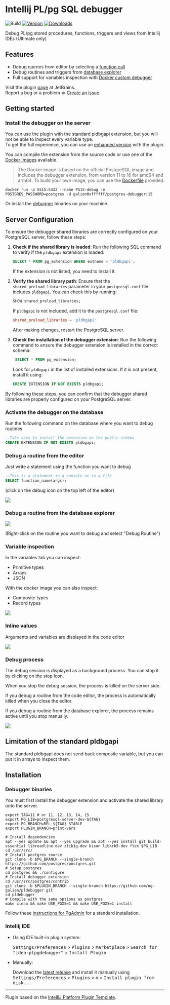 # Intellij PL/pg SQL debugger

![Build](https://github.com/ng-galien/idea-plpgdebugger/workflows/Build/badge.svg)
[![Version](https://img.shields.io/jetbrains/plugin/v/18419-postgresql-debugger.svg)](https://plugins.jetbrains.com/plugin/18419-postgresql-debugger)
[![Downloads](https://img.shields.io/jetbrains/plugin/d/18419-postgresql-debugger.svg)](https://plugins.jetbrains.com/plugin/18419-postgresql-debugger)

<!-- Plugin description -->
Debug PL/pg stored procedures, functions, triggers and views from Intellij IDEs (Ultimate only)

## Features

- Debug queries from editor by selecting a [function call](#debug-a-routine-from-the-editor)
- Debug routines and triggers from [database explorer](#debug-a-routine-from-the-database-explorer)
- Full support for variables inspection with [Docker custom debugger](https://github.com/ng-galien/pldebugger/tree/print-vars/docker)

Visit the plugin [page](https://plugins.jetbrains.com/plugin/18419-postgresql-debugger) at JetBrains.  
Report a bug or a problem => [Create an issue](https://github.com/ng-galien/idea-plpgdebugger/issues/new/choose)
<!-- Plugin description end -->

## Getting started

### Install the debugger on the server

You can use the plugin with the standard pldbgapi extension, but you will not be able to inspect every variable type.  
To get the full experience, you can use an [enhanced version](https://github.com/ng-galien/pldebugger) with the plugin.  

You can compile the extension from the source code or use one of the [Docker images](https://hub.docker.com/repository/docker/galien0xffffff/postgres-debugger/general) available.

> The Docker image is based on the official PostgreSQL image and includes the debugger extension, from version 11 to 16 for amd64 and arm64.
> To build your own image, you can use the [Dockerfile](https://github.com/ng-galien/pldebugger/tree/print-vars/docker) provided.

```shell
docker run -p 5515:5432 --name PG15-debug -e POSTGRES_PASSWORD=postgres -d galien0xffffff/postgres-debugger:15
```

Or install the [debugger](https://www.pgadmin.org/docs/pgadmin4/development/debugger.html) binaries on  your machine.

## Server Configuration

To ensure the debugger shared libraries are correctly configured on your PostgreSQL server, follow these steps:

1. **Check if the shared library is loaded**:
   Run the following SQL command to verify if the `pldbgapi` extension is loaded:

   ```sql
   SELECT * FROM pg_extension WHERE extname = 'pldbgapi';
   ```

   If the extension is not listed, you need to install it.

2. **Verify the shared library path**:
   Ensure that the `shared_preload_libraries` parameter in your `postgresql.conf` file includes `pldbgapi`. You can check this by running:

   ```sql
   SHOW shared_preload_libraries;
   ```

   If `pldbgapi` is not included, add it to the `postgresql.conf` file:

   ```conf
   shared_preload_libraries = 'pldbgapi'
   ```

   After making changes, restart the PostgreSQL server.

3. **Check the installation of the debugger extension**:
   Run the following command to ensure the debugger extension is installed in the correct schema:

   ```sql
    SELECT * FROM pg_extension;
   ```

   Look for `pldbgapi` in the list of installed extensions. If it is not present, install it using:

   ```sql
   CREATE EXTENSION IF NOT EXISTS pldbgapi;
   ```

By following these steps, you can confirm that the debugger shared libraries are properly configured on your PostgreSQL server.

### Activate the debugger on the database

Run the following command on the database where you want to debug routines

```sql
--Take care to install the extension on the public schema
CREATE EXTENSION IF NOT EXISTS pldbgapi;
```



### Debug a routine from the editor

Just write a statement using the function you want to debug

```sql
--This is a statement in a console or in a file
SELECT function_name(args);
```
(click on the debug icon on the top left of the editor)

![](img/direct.gif)

### Debug a routine from the database explorer

![](img/indirect.gif)

(Right-click on the routine you want to debug and select "Debug Routine")

### Variable inspection

In the variables tab you can inspect:
- Primitive types
- Arrays
- JSON

With the docker image you can also inspect:
- Composite types
- Record types

![](img/inspect-variables.png)

### Inline values

Arguments and variables are displayed in the code editor  

![](img/inline-variables.png)

### Debug process

The debug session is displayed as a background process. You can stop it by clicking on the stop icon. 

When you stop the debug session, the process is killed on the server side.  

If you debug a routine from the code editor, the process is automatically killed when you close the editor.  

If you debug a routine from the database explorer, the process remains active until you stop manually.

![](img/background-process.png)

## Limitation of the standard pldbgapi

The standard pldbgapi does not send back composite variable, but you can put it in arrays to inspect them.

## Installation

### Debugger binaries

You must first install the debugger extension and activate the shared library onto the server.  

```shell
export TAG=11 # or 11, 12, 13, 14, 15
export PG_LIB=postgresql-server-dev-${TAG}
export PG_BRANCH=REL_${TAG}_STABLE
export PLUGIN_BRANCH=print-vars

# Install dependencies
apt --yes update && apt --yes upgrade && apt --yes install git build-essential libreadline-dev zlib1g-dev bison libkrb5-dev flex $PG_LIB
cd /usr/src/
# Install postgres source
git clone -b $PG_BRANCH --single-branch https://github.com/postgres/postgres.git
# Setup postgres
cd postgres && ./configure
# Install debugger extension
cd /usr/src/postgres/contrib
git clone -b $PLUGIN_BRANCH --single-branch https://github.com/ng-galien/pldebugger.git
cd pldebugger
# Compile with the same options as postgres
make clean && make USE_PGXS=1 && make USE_PGXS=1 install
```

Follow these [instructions for PgAdmin](https://www.pgadmin.org/docs/pgadmin4/development/debugger.html) for a standard installation.


### Intellij IDE

- Using IDE built-in plugin system:

  <kbd>Settings/Preferences</kbd> > <kbd>Plugins</kbd> > <kbd>Marketplace</kbd> > <kbd>Search for "idea-plpgdebugger"</kbd> >
  <kbd>Install Plugin</kbd>

- Manually:

  Download the [latest release](https://github.com/ng-galien/idea-plpgdebugger/releases/latest) and install it manually using
  <kbd>Settings/Preferences</kbd> > <kbd>Plugins</kbd> > <kbd>⚙️</kbd> > <kbd>Install plugin from disk...</kbd>

---
Plugin based on the [IntelliJ Platform Plugin Template][template].

[template]: https://github.com/JetBrains/intellij-platform-plugin-template
